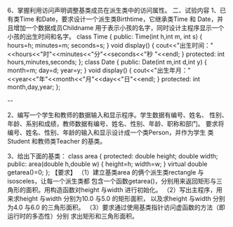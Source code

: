 6、掌握利用访问声明调整基类成员在派生类中的访问属性。
二、试验内容
1、已有类Time 和Date，要求设计一个派生类Birthtime，它继承类Time 和
Date，并且增加一个数据成员Childname 用于表示小孩的名字，同时设计主程序显示一个小孩的出生时间和名字。
class Time
{
public:
Time(int h,int m, int s)
{
hours=h;
minutes=m;
seconds=s;
}
void display()
{
cout<<"出生时间："<<hours<<"时"<<minutes<<"分"<<seconds<<"秒
"<<endl;
}
protected:
int hours,minutes,seconds;
};
class Date
{
public:
Date(int m,int d,int y)
{
month=m;
day=d;
year=y;
}
void display()
{
cout<<"出生年月："<<year<<"年"<<month<<"月"<<day<<"日"<<endl;
}
protected:
int month,day,year;
};

--

2、编写一个学生和教师的数据输入和显示程序。学生数据有编号、姓名、
性别、年龄、系别和成绩，教师数据有编号、姓名、性别、年龄、职称和部门。
要求将编号、姓名、性别、年龄的输入和显示设计成一个类Person，并作为学生
类Student 和教师类Teacher 的基类。

3、给出下面的基类：
class area
{
protected:
double height;
double width;
public:
area(double h,double w)
{
height=h;
width=w;
}
virtual double getarea()=0;
};
【要求】
（1）建立基类area 的俩个派生类rectangle 与isosceles，让每一个派生类都
包含一个函数getarea()，分别用来返回矩形与三角形的面积。用构造函数对height
与width 进行初始化。
（2）写出主程序，用来求height 与width 分别为10.0 与5.0 的矩形面积，
以及求height 与width 分别为4.0 与6.0 的三角形面积。
（3）要求通过使用基类指针访问虚函数的方法（即运行时的多态性）分别
求出矩形和三角形面积。

